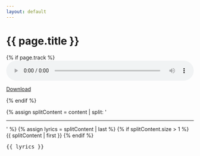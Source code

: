```yaml
---
layout: default
---
```


<h1>{{ page.title }}</h1>

{% if page.track %}
<audio id="audio" preload="auto" tabindex="0" controls="" style="width:100%">
  <source src="{{ site.baseurl }}/{{ page.track }}">
</audio>
<p><a href="{{ site.baseurl }}/{{ page.track }}" download>Download</a></p>
{% endif %}

{% assign splitContent = content | split: '<hr />' %}
{% assign lyrics = splitContent | last %}
{% if splitContent.size > 1 %}
{{ splitContent | first }}
{% endif %}

<pre>{{ lyrics }}</pre>
